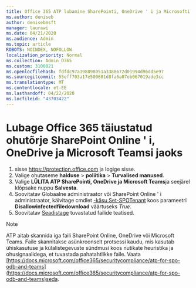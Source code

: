 ```yaml
---
title: Office 365 ATP lubamine SharePointi, OneDrive ' i ja Microsofti meeskondade jaoks
ms.author: deniseb
author: denisebmsft
manager: laurawi
ms.date: 04/21/2020
ms.audience: Admin
ms.topic: article
ROBOTS: NOINDEX, NOFOLLOW
localization_priority: Normal
ms.collection: Admin_O365
ms.custom: 3100021
ms.openlocfilehash: fdfdc97a198898051a3388672d01994d96dd5e97
ms.sourcegitcommit: 55eff703a17e500681d8fa6a87eb067019ade3cc
ms.translationtype: MT
ms.contentlocale: et-EE
ms.lasthandoff: 04/22/2020
ms.locfileid: "43703422"
---
```

# <a name="enable-office-365-advanced-threat-protection-for-sharepoint-online-onedrive-and-microsoft-teams"></a>Lubage Office 365 täiustatud ohutõrje SharePoint Online ' i, OneDrive ja Microsoft Teamsi jaoks

1. sisse https://protection.office.com ja logige sisse.
2. Valige ohutaseme **halduse** > **poliitika** > **Turvalised manused**.
3. Valige **LÜLITA ATP SharePointi, OneDrive ja Microsoft Teams**ja seejärel klõpsake nuppu **Salvesta**.
4. Soovitatav Globaalne administraator või SharePoint Online ' i administraator, käivitage cmdlet [-käsu Set-SPOTenant](https://docs.microsoft.com/powershell/module/sharepoint-online/Set-SPOTenant?view=sharepoint-ps) koos parameetri **Disallowinfectedfiledownload** väärtuseks *True*.
5. Soovitatav [Seadistage](https://docs.microsoft.com/office365/securitycompliance/turn-on-atp-for-spo-odb-and-teams#set-up-alerts-for-detected-files) tuvastatud failide teatised.

> [!NOTE]
> ATP aitab skannida iga faili SharePoint Online, OneDrive või Microsoft Teams. Faile skannitakse asünkroonselt protsessi kaudu, mis kasutab ühiskasutuse ja külalistegevuste sündmusi koos nutikate heuristika ja ohusignaalidega, et tuvastada pahatahtlikke faile. Vaata [https://docs.microsoft.com/office365/securitycompliance/atp-for-spo-odb-and-teams](https://docs.microsoft.com/office365/securitycompliance/atp-for-spo-odb-and-teams)seda.